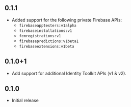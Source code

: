 ## 0.1.1

- Added support for the following private Firebase APIs:
  - `firebaseapptesters:v1alpha`
  - `firebaseinstallations:v1`
  - `fcmregistrations:v1`
  - `firebasepredictions:v1beta1`
  - `firebaseextensions:v1beta`

## 0.1.0+1

- Add support for additional Identity Toolkit APIs (v1 & v2).

## 0.1.0

- Initial release
